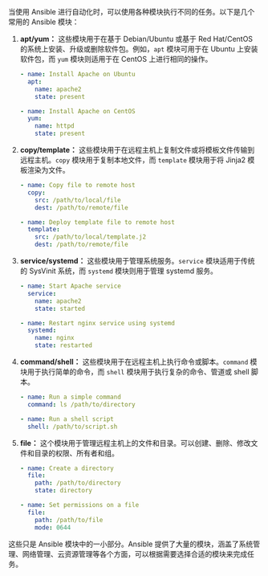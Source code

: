 当使用 Ansible 进行自动化时，可以使用各种模块执行不同的任务。以下是几个常用的 Ansible 模块：

1. **apt/yum：** 这些模块用于在基于 Debian/Ubuntu 或基于 Red Hat/CentOS 的系统上安装、升级或删除软件包。例如，`apt` 模块可用于在 Ubuntu 上安装软件包，而 `yum` 模块则适用于在 CentOS 上进行相同的操作。

   ```yaml
   - name: Install Apache on Ubuntu
     apt:
       name: apache2
       state: present

   - name: Install Apache on CentOS
     yum:
       name: httpd
       state: present
   ```

2. **copy/template：** 这些模块用于在远程主机上复制文件或将模板文件传输到远程主机。`copy` 模块用于复制本地文件，而 `template` 模块用于将 Jinja2 模板渲染为文件。

   ```yaml
   - name: Copy file to remote host
     copy:
       src: /path/to/local/file
       dest: /path/to/remote/file

   - name: Deploy template file to remote host
     template:
       src: /path/to/local/template.j2
       dest: /path/to/remote/file
   ```

3. **service/systemd：** 这些模块用于管理系统服务。`service` 模块适用于传统的 SysVinit 系统，而 `systemd` 模块则用于管理 systemd 服务。

   ```yaml
   - name: Start Apache service
     service:
       name: apache2
       state: started

   - name: Restart nginx service using systemd
     systemd:
       name: nginx
       state: restarted
   ```

4. **command/shell：** 这些模块用于在远程主机上执行命令或脚本。`command` 模块用于执行简单的命令，而 `shell` 模块用于执行复杂的命令、管道或 shell 脚本。

   ```yaml
   - name: Run a simple command
     command: ls /path/to/directory

   - name: Run a shell script
     shell: /path/to/script.sh
   ```

5. **file：** 这个模块用于管理远程主机上的文件和目录。可以创建、删除、修改文件和目录的权限、所有者和组。

   ```yaml
   - name: Create a directory
     file:
       path: /path/to/directory
       state: directory

   - name: Set permissions on a file
     file:
       path: /path/to/file
       mode: 0644
   ```

这些只是 Ansible 模块中的一小部分。Ansible 提供了大量的模块，涵盖了系统管理、网络管理、云资源管理等各个方面，可以根据需要选择合适的模块来完成任务。